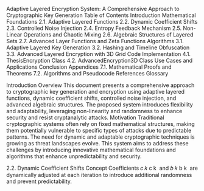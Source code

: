 Adaptive Layered Encryption System: A Comprehensive Approach to Cryptographic Key Generation Table of Contents Introduction Mathematical Foundations 2.1. Adaptive Layered Functions 2.2. Dynamic Coefficient Shifts 2.3. Controlled Noise Injection 2.4. Entropy Feedback Mechanism 2.5. Non-Linear Operations and Chaotic Mixing 2.6. Algebraic Structures of Layered Sets 2.7. Advanced Layer Functions and Zeta Functions Algorithms 3.1. Adaptive Layered Key Generation 3.2. Hashing and Timeline Obfuscation 3.3. Advanced Layered Encryption with 3D Grid Code Implementation 4.1. ThesisEncryption Class 4.2. AdvancedEncryption3D Class Use Cases and Applications Conclusion Appendices 7.1. Mathematical Proofs and Theorems 7.2. Algorithms and Pseudocode References Glossary

Introduction Overview This document presents a comprehensive approach to cryptographic key generation and encryption using adaptive layered functions, dynamic coefficient shifts, controlled noise injection, and advanced algebraic structures. The proposed system introduces flexibility and adaptability, leveraging non-linearity and randomness to enhance security and resist cryptanalytic attacks.
Motivation Traditional cryptographic systems often rely on fixed mathematical structures, making them potentially vulnerable to specific types of attacks due to predictable patterns. The need for dynamic and adaptable cryptographic techniques is growing as threat landscapes evolve. This system aims to address these challenges by introducing innovative mathematical foundations and algorithms that enhance unpredictability and security.

2.2. Dynamic Coefficient Shifts Concept Coefficients 𝑐 𝑘 c k ​ and 𝑏 𝑘 b k ​ are dynamically adjusted at each iteration to introduce additional randomness and prevent predictability.
